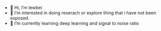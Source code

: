 - 👋 Hi, I’m lewbei
- 👀 I’m interested in doing reserach or explore thing that i have not been exposed.
- 🌱 I’m currently learning deep learning and signal to noise ratio


